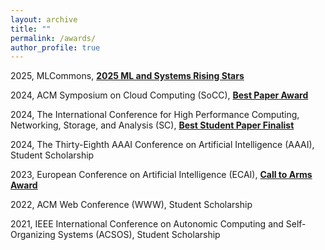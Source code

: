 ```yaml
---
layout: archive
title: ""
permalink: /awards/
author_profile: true
---
```


2025, MLCommons, [**2025 ML and Systems Rising Stars**](https://mlcommons.org/2025/06/2025-mlc-rising-stars/)

2024, ACM Symposium on Cloud Computing (SoCC), [**Best Paper Award**](https://hanfeiyu.github.io/files/socc24-best-paper.pdf)

2024, The International Conference for High Performance Computing, Networking, Storage, and Analysis (SC), [**Best Student Paper Finalist**](https://sc24.conference-program.com/presentation/?id=pap594&sess=sess392)

2024, The Thirty-Eighth AAAI Conference on Artificial Intelligence (AAAI), Student Scholarship

2023, European Conference on Artificial Intelligence (ECAI), [**Call to Arms Award**](https://ecai2023.eu/pca)

2022, ACM Web Conference (WWW), Student Scholarship

2021, IEEE International Conference on Autonomic Computing and Self-Organizing Systems (ACSOS), Student Scholarship
